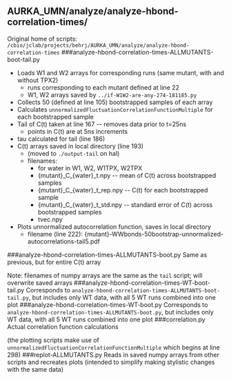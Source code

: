 ## AURKA_UMN/analyze/analyze-hbond-correlation-times/
Original home of scripts: `/cbio/jclab/projects/behrj/AURKA_UMN/analyze/analyze-hbond-correlation-times`
###analyze-hbond-correlation-times-ALLMUTANTS-boot-tail.py
* Loads W1 and W2 arrays for corresponding runs (same mutant, with and without TPX2)
  * runs corresponding to each mutant defined at line 22
  * W1, W2 arrays saved by `../if-W1W2-are-any-274-181185.py`
* Collects 50 (defined at line 105) bootstrapped samples of each array
* Calculates `unnormalizedFluctuationCorrelationFunctionMultiple` for each bootstrapped sample
* Tail of C(t) taken at line 167 -- removes data prior to t=25ns
  * points in C(t) are at 5ns increments
* tau calculated for tail (line 186)
* C(t) arrays saved in local directory (line 193)
  * (moved to `./output-tail` on hal)
  * filenames:
    * for water in W1, W2, W1TPX, W2TPX
    * {mutant}\_C_{water}_t.npy -- mean of C(t) across bootstrapped samples
    * {mutant}\_C_{water}_t_rep.npy -- C(t) for each bootstrapped sample
    * {mutant}\_C_{water}_t_std.npy -- standard error of C(t) across bootstrapped samples
    * tvec.npy 
* Plots unnormalized autocorrelation function, saves in local directory
  * filename (line 222): {mutant}-WWbonds-50bootstrap-unnormalized-autocorrelations-tail5.pdf

###analyze-hbond-correlation-times-ALLMUTANTS-boot.py
Same as previous, but for entire C(t) array

Note: filenames of numpy arrays are the same as the `tail` script; will overwrite saved arrays
###analyze-hbond-correlation-times-WT-boot-tail.py
Corresponds to `analyze-hbond-correlation-times-ALLMUTANTS-boot-tail.py`, but includes only WT data, 
with all 5 WT runs combined into one plot
###analyze-hbond-correlation-times-WT-boot.py
Corresponds to `analyze-hbond-correlation-times-ALLMUTANTS-boot.py`, but includes only WT data, 
with all 5 WT runs combined into one plot
###correlation.py
Actual correlation function calculations

(the plotting scripts make use of `unnormalizedFluctuationCorrelationFunctionMultiple` which 
begins at line 298)
###replot-ALLMUTANTS.py
Reads in saved numpy arrays from other scripts and recreates plots (intended to simplify 
making stylistic changes with the same data)
